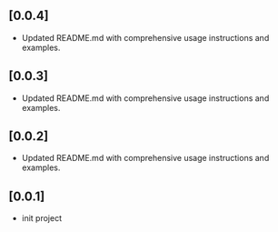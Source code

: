## [0.0.4]
- Updated README.md with comprehensive usage instructions and examples.

## [0.0.3]
- Updated README.md with comprehensive usage instructions and examples.

## [0.0.2]
- Updated README.md with comprehensive usage instructions and examples.

## [0.0.1]
- init project